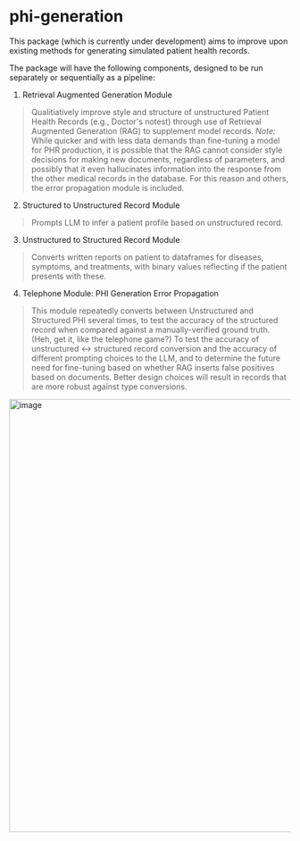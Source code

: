 # phi-generation
This package (which is currently under development) aims to improve upon existing methods for generating simulated patient health records.

The package will have the following components, designed to be run separately or sequentially as a pipeline: 
1. Retrieval Augmented Generation Module 
> Qualitiatively improve style and structure of unstructured Patient Health Records (e.g., Doctor's notest) through use of Retrieval Augmented Generation (RAG) to supplement model records.
> *Note:* While quicker and with less data demands than fine-tuning a model for PHR production, it is possible that the RAG cannot consider style decisions for making new documents, regardless of parameters, and possibly that it even hallucinates information into the response from the other medical records in the database.  For this reason and others, the error propagation module is included.
2. Structured to Unstructured Record Module
> Prompts LLM to infer a patient profile based on unstructured record.
3. Unstructured to Structured Record Module
> Converts written reports on patient to dataframes for diseases, symptoms, and treatments, with binary values reflecting if the patient presents with these.
4. Telephone Module: PHI Generation Error Propagation
> This module repeatedly converts between Unstructured and Structured PHI several times, to test the accuracy of the structured record when compared against a manually-verified ground truth. (Heh, get it, like the telephone game?)
> To test the accuracy of unstructured <-> structured record conversion and the accuracy of different prompting choices to the LLM, and to determine the future need for fine-tuning based on whether RAG inserts false positives based on documents.  Better design choices will result in records that are more robust against type conversions.

<img width="776" alt="image" src="https://github.com/user-attachments/assets/cdeccadf-b4a1-4230-b9a0-f98ae031d5f9" />
